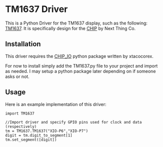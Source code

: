 # TM1637 Driver

This is a Python Driver for the TM1637 display, such as the following: [TM1637](https://www.amazon.com/HiLetgo-Digital-Segment-Display-Arduino/dp/B01DKISMXK/ref=sr_1_2?ie=UTF8&qid=1493866378&sr=8-2&keywords=TM1637). It is specifically design for the [CHIP](getchip.com) by Next Thing Co.

## Installation

This driver requires the [CHIP_IO](https://github.com/xtacocorex/CHIP_IO) python package written by xtacocorex.

For now to install simply add the TM1637.py file to your project and import as needed. I may setup a python package later depending on if someone asks or not.

## Usage

Here is an example implementation of this driver:

```
import TM1637

//Import driver and specify GPIO pins used for clock and data (respectively)
tm = TM1637.TM1637("XIO-P6","XIO-P7")
digit = tm.digit_to_segment[1]
tm.set_segment([digit])


```
